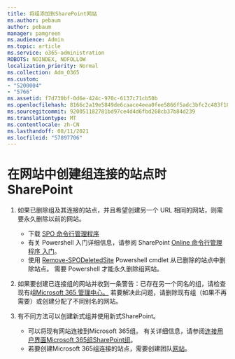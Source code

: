 ```yaml
---
title: 将组添加到SharePoint网站
ms.author: pebaum
author: pebaum
manager: pamgreen
ms.audience: Admin
ms.topic: article
ms.service: o365-administration
ROBOTS: NOINDEX, NOFOLLOW
localization_priority: Normal
ms.collection: Adm_O365
ms.custom:
- "5200004"
- "5766"
ms.assetid: f7d730bf-0d6e-424c-970c-6137c71cb50b
ms.openlocfilehash: 8166c2a19e5849de6caace4eea0fee5866f5adc3bfc2c483f18fc788c1bf2fa9
ms.sourcegitcommit: 920051182781bd97ce4d4d6fbd268cb37b84d239
ms.translationtype: MT
ms.contentlocale: zh-CN
ms.lasthandoff: 08/11/2021
ms.locfileid: "57897706"
---
```

# <a name="common-issues-when-creating-a-group-connected-site-in-sharepoint"></a>在网站中创建组连接的站点时SharePoint

1. 如果已删除组及其连接的站点，并且希望创建另一个 URL 相同的网站，则需要永久删除以前的网站。

   - 下载 [SPO 命令行管理程序](https://support.office.com/article/introduction-to-the-sharepoint-online-management-shell-c16941c3-19b4-4710-8056-34c034493429)
   - 有关 Powershell 入门详细信息，请参阅 SharePoint [Online 命令行管理程序 入门](https://docs.microsoft.com/powershell/module/sharepoint-online/remove-sposite)。
   - 使用 [Remove-SPODeletedSite](https://docs.microsoft.com/powershell/module/sharepoint-online/remove-sposite?view=sharepoint-ps) Powershell cmdlet 从已删除的站点中删除站点。 需要 Powershell 才能永久删除组网站。

1. 如果要创建已连接组的网站并收到一条警告：已存在另一个同名的组，请检查现有组[Microsoft 365 管理中心。](https://admin.microsoft.com/AdminPortal/Home#/groups) 若要解决此问题，请删除现有组（如果不再需要）或创建分配了不同别名的网站。

1. 有不同方法可以创建新式组并使用新式SharePoint。

   - 可以将现有网站连接到Microsoft 365组。 有关详细信息，请参阅[连接用户界面Microsoft 365组SharePoint组](https://docs.microsoft.com/sharepoint/dev/transform/modernize-connect-to-office365-group#connect-an-office-365-group-using-the-sharepoint-user-interface)。
   - 若要创建Microsoft 365组连接的站点，需要创建团队[网站](https://admin.microsoft.com/sharepoint)。
